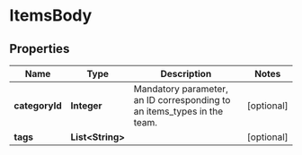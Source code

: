 # ItemsBody

## Properties
Name | Type | Description | Notes
------------ | ------------- | ------------- | -------------
**categoryId** | **Integer** | Mandatory parameter, an ID corresponding to an items_types in the team.  |  [optional]
**tags** | **List&lt;String&gt;** |  |  [optional]
